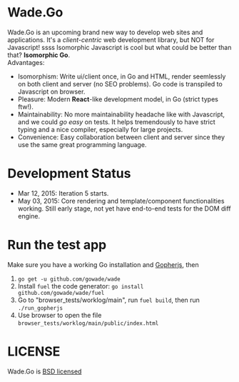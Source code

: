 # Wade.Go
Wade.Go is an upcoming brand new way to develop web sites and applications.
It's a *client-centric* web development library, but NOT for Javascript!
ssss
Isomorphic Javascript is cool but what could be better than that? **Isomorphic Go**.  
Advantages:
* Isomorphism: Write ui/client once, in Go and HTML, render seemlessly on both client and server (no SEO problems). Go code is transpiled to Javascript on browser.
* Pleasure: Modern **React**-like development model, in Go (strict types ftw!).
* Maintainability: No more maintainability headache like with Javascript, and we could *go easy* on tests.
It helps tremendously to have strict typing and a nice compiler, especially for large projects.
* Convenience: Easy collaboration between client and server since they use the same great programming language.

# Development Status
* Mar 12, 2015: Iteration 5 starts.
* May 03, 2015: Core rendering and template/component functionalities working. Still early stage, not yet have end-to-end tests for the DOM diff engine.

# Run the test app
Make sure you have a working Go installation and [Gopherjs](https://github.com/gopherjs/gopherjs), then

1. `go get -u github.com/gowade/wade`
2. Install `fuel` the code generator: `go install github.com/gowade/wade/fuel`
3. Go to "browser_tests/worklog/main", run `fuel build`, then run `./run_gopherjs`
4. Use browser to open the file `browser_tests/worklog/main/public/index.html`

# LICENSE
Wade.Go is [BSD licensed](https://github.com/gowade/wade/blob/master/LICENSE)
